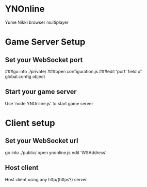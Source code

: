 # YNOnline

Yume Nikki browser multiplayer

# Game Server Setup
## Set your WebSocket port
###go into ./private/ 
###open configuration.js
###edit 'port' field of global.config object
## Start your game server
Use 'node YNOnline.js' to start game server

# Client setup
## Set your WebSocket url
go into ./public/
open ynonline.js
edit 'WSAddress'
## Host client
Host client using any http/(https?) server

